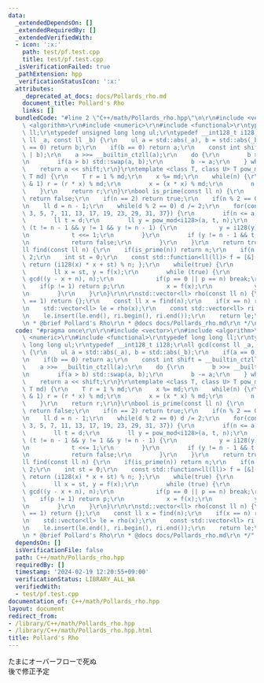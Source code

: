 ```yaml
---
data:
  _extendedDependsOn: []
  _extendedRequiredBy: []
  _extendedVerifiedWith:
  - icon: ':x:'
    path: test/pf.test.cpp
    title: test/pf.test.cpp
  _isVerificationFailed: true
  _pathExtension: hpp
  _verificationStatusIcon: ':x:'
  attributes:
    _deprecated_at_docs: docs/Pollards_rho.md
    document_title: Pollard's Rho
    links: []
  bundledCode: "#line 2 \"C++/math/Pollards_rho.hpp\"\n\r\n#include <vector>\r\n#include\
    \ <algorithm>\r\n#include <numeric>\r\n#include <functional>\r\ntypedef long long\
    \ ll;\r\ntypedef unsigned long long ul;\r\ntypedef __int128_t i128;\r\nll gcd(const\
    \ ll _a, const ll _b) {\r\n    ul a = std::abs(_a), b = std::abs(_b);\r\n    if(a\
    \ == 0) return b;\r\n    if(b == 0) return a;\r\n    const int shift = __builtin_ctzll(a\
    \ | b);\r\n    a >>= __builtin_ctzll(a);\r\n    do {\r\n        b >>= __builtin_ctzll(b);\r\
    \n        if(a > b) std::swap(a, b);\r\n        b -= a;\r\n    } while(b);\r\n\
    \    return a << shift;\r\n}\r\ntemplate <class T, class U> T pow_mod(T x, U n,\
    \ T md) {\r\n    T r = 1 % md;\r\n    x %= md;\r\n    while(n) {\r\n        if(n\
    \ & 1) r = (r * x) % md;\r\n        x = (x * x) % md;\r\n        n >>= 1;\r\n\
    \    }\r\n    return r;\r\n}\r\nbool is_prime(const ll n) {\r\n    if(n <= 1)\
    \ return false;\r\n    if(n == 2) return true;\r\n    if(n % 2 == 0) return false;\r\
    \n    ll d = n - 1;\r\n    while(d % 2 == 0) d /= 2;\r\n    for(const ll a : {2,\
    \ 3, 5, 7, 11, 13, 17, 19, 23, 29, 31, 37}) {\r\n        if(n <= a) break;\r\n\
    \        ll t = d;\r\n        ll y = pow_mod<i128>(a, t, n);\r\n        while\
    \ (t != n - 1 && y != 1 && y != n - 1) {\r\n            y = i128(y) * y % n;\r\
    \n            t <<= 1;\r\n        }\r\n        if (y != n - 1 && t % 2 == 0) {\r\
    \n            return false;\r\n        }\r\n    }\r\n    return true;\r\n}\r\n\
    ll find(const ll n) {\r\n    if(is_prime(n)) return n;\r\n    if(n % 2 == 0) return\
    \ 2;\r\n    int st = 0;\r\n    const std::function<ll(ll)> f = [&](const ll x){\
    \ return (i128(x) * x + st) % n; };\r\n    while(true) {\r\n        st++;\r\n\
    \        ll x = st, y = f(x);\r\n        while (true) {\r\n            ll p =\
    \ gcd((y - x + n), n);\r\n            if(p == 0 || p == n) break;\r\n        \
    \    if(p != 1) return p;\r\n            x = f(x);\r\n            y = f(f(y));\r\
    \n        }\r\n    }\r\n}\r\n\r\nstd::vector<ll> rho(const ll n) {\r\n    if(n\
    \ == 1) return {};\r\n    const ll x = find(n);\r\n    if(x == n) return {x};\r\
    \n    std::vector<ll> le = rho(x);\r\n    const std::vector<ll> ri = rho(n / x);\r\
    \n    le.insert(le.end(), ri.begin(), ri.end());\r\n    return le;\r\n}\r\n/**\r\
    \n * @brief Pollard's Rho\r\n * @docs docs/Pollards_rho.md\r\n */\n"
  code: "#pragma once\r\n\r\n#include <vector>\r\n#include <algorithm>\r\n#include\
    \ <numeric>\r\n#include <functional>\r\ntypedef long long ll;\r\ntypedef unsigned\
    \ long long ul;\r\ntypedef __int128_t i128;\r\nll gcd(const ll _a, const ll _b)\
    \ {\r\n    ul a = std::abs(_a), b = std::abs(_b);\r\n    if(a == 0) return b;\r\
    \n    if(b == 0) return a;\r\n    const int shift = __builtin_ctzll(a | b);\r\n\
    \    a >>= __builtin_ctzll(a);\r\n    do {\r\n        b >>= __builtin_ctzll(b);\r\
    \n        if(a > b) std::swap(a, b);\r\n        b -= a;\r\n    } while(b);\r\n\
    \    return a << shift;\r\n}\r\ntemplate <class T, class U> T pow_mod(T x, U n,\
    \ T md) {\r\n    T r = 1 % md;\r\n    x %= md;\r\n    while(n) {\r\n        if(n\
    \ & 1) r = (r * x) % md;\r\n        x = (x * x) % md;\r\n        n >>= 1;\r\n\
    \    }\r\n    return r;\r\n}\r\nbool is_prime(const ll n) {\r\n    if(n <= 1)\
    \ return false;\r\n    if(n == 2) return true;\r\n    if(n % 2 == 0) return false;\r\
    \n    ll d = n - 1;\r\n    while(d % 2 == 0) d /= 2;\r\n    for(const ll a : {2,\
    \ 3, 5, 7, 11, 13, 17, 19, 23, 29, 31, 37}) {\r\n        if(n <= a) break;\r\n\
    \        ll t = d;\r\n        ll y = pow_mod<i128>(a, t, n);\r\n        while\
    \ (t != n - 1 && y != 1 && y != n - 1) {\r\n            y = i128(y) * y % n;\r\
    \n            t <<= 1;\r\n        }\r\n        if (y != n - 1 && t % 2 == 0) {\r\
    \n            return false;\r\n        }\r\n    }\r\n    return true;\r\n}\r\n\
    ll find(const ll n) {\r\n    if(is_prime(n)) return n;\r\n    if(n % 2 == 0) return\
    \ 2;\r\n    int st = 0;\r\n    const std::function<ll(ll)> f = [&](const ll x){\
    \ return (i128(x) * x + st) % n; };\r\n    while(true) {\r\n        st++;\r\n\
    \        ll x = st, y = f(x);\r\n        while (true) {\r\n            ll p =\
    \ gcd((y - x + n), n);\r\n            if(p == 0 || p == n) break;\r\n        \
    \    if(p != 1) return p;\r\n            x = f(x);\r\n            y = f(f(y));\r\
    \n        }\r\n    }\r\n}\r\n\r\nstd::vector<ll> rho(const ll n) {\r\n    if(n\
    \ == 1) return {};\r\n    const ll x = find(n);\r\n    if(x == n) return {x};\r\
    \n    std::vector<ll> le = rho(x);\r\n    const std::vector<ll> ri = rho(n / x);\r\
    \n    le.insert(le.end(), ri.begin(), ri.end());\r\n    return le;\r\n}\r\n/**\r\
    \n * @brief Pollard's Rho\r\n * @docs docs/Pollards_rho.md\r\n */"
  dependsOn: []
  isVerificationFile: false
  path: C++/math/Pollards_rho.hpp
  requiredBy: []
  timestamp: '2024-02-19 12:20:55+09:00'
  verificationStatus: LIBRARY_ALL_WA
  verifiedWith:
  - test/pf.test.cpp
documentation_of: C++/math/Pollards_rho.hpp
layout: document
redirect_from:
- /library/C++/math/Pollards_rho.hpp
- /library/C++/math/Pollards_rho.hpp.html
title: Pollard's Rho
---
```

たまにオーバーフローで死ぬ  
後で修正予定